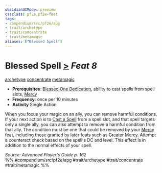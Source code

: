 ```yaml
---
obsidianUIMode: preview
cssclass: pf2e,pf2e-feat
tags:
- compendium/src/pf2e/apg
- trait/archetype
- trait/concentrate
- trait/metamagic
aliases: ["Blessed Spell"]
---
```

# Blessed Spell  [>](chapter-9-playing-the-game.md#Actions "Single Action") *Feat 8*  
[archetype](archetype.md "Archetype Feat Trait")  [concentrate](concentrate.md "Concentrate Action & Ability Trait")  [metamagic](metamagic.md "Metamagic General Trait")  

- **Prerequisites**: [Blessed One Dedication](blessed-one-dedication-apg.md), ability to cast spells from spell slots, [Mercy](mercy.md)
- **Frequency**: once per 10 minutes
- **Activity** Single Action

When you focus your magic on an ally, you can remove harmful conditions. If your next action is to [Cast a Spell](cast-a-spell.md) from a spell slot, and that spell targets only a single ally, you can also attempt to remove a harmful condition from that ally. The condition must be one that could be removed by your [Mercy](mercy.md) feat, including those granted by later feats such as [Greater Mercy](greater-mercy.md). Attempt a counteract check based on the spell's DC and level. This effect is in addition to the normal effects of your spell.

*Source: Advanced Player's Guide p. 162*  
%% #compendium/src/pf2e/apg #trait/archetype #trait/concentrate #trait/metamagic %%